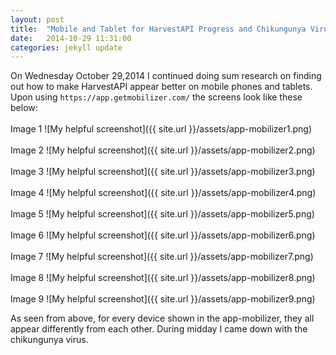 ```yaml
---
layout: post
title:  "Mobile and Tablet for HarvestAPI Progress and Chikungunya Virus"
date:   2014-10-29 11:31:00
categories: jekyll update
---
```


On Wednesday October 29,2014 I continued doing sum research on finding out how to make HarvestAPI appear better on mobile phones 
and tablets. Upon using `https://app.getmobilizer.com/` the screens look like these below: 
<br/><br/>
Image 1
![My helpful screenshot]({{ site.url }}/assets/app-mobilizer1.png)
<br/><br/>
Image 2
![My helpful screenshot]({{ site.url }}/assets/app-mobilizer2.png)
<br/><br/>
Image 3
![My helpful screenshot]({{ site.url }}/assets/app-mobilizer3.png)
<br/><br/>
Image 4
![My helpful screenshot]({{ site.url }}/assets/app-mobilizer4.png)
<br/><br/>
Image 5
![My helpful screenshot]({{ site.url }}/assets/app-mobilizer5.png)
<br/><br/>
Image 6
![My helpful screenshot]({{ site.url }}/assets/app-mobilizer6.png)
<br/><br/>
Image 7
![My helpful screenshot]({{ site.url }}/assets/app-mobilizer7.png)
<br/><br/>
Image 8
![My helpful screenshot]({{ site.url }}/assets/app-mobilizer8.png)
<br/><br/>
Image 9
![My helpful screenshot]({{ site.url }}/assets/app-mobilizer9.png)

As seen from above, for every device shown in the app-mobilizer, they all appear differently from each other. During midday I came
down with the chikungunya virus.